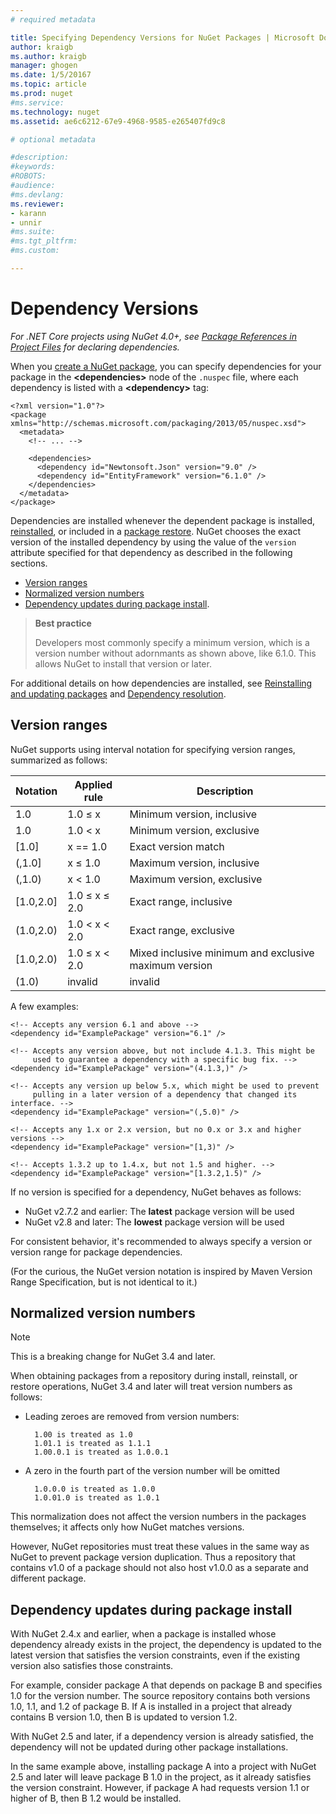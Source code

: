 ```yaml
---
# required metadata

title: Specifying Dependency Versions for NuGet Packages | Microsoft Docs
author: kraigb
ms.author: kraigb
manager: ghogen
ms.date: 1/5/20167
ms.topic: article
ms.prod: nuget
#ms.service:
ms.technology: nuget
ms.assetid: ae6c6212-67e9-4968-9585-e265407fd9c8

# optional metadata

#description:
#keywords:
#ROBOTS:
#audience:
#ms.devlang:
ms.reviewer:
- karann
- unnir
#ms.suite:
#ms.tgt_pltfrm:
#ms.custom:

---
```

# Dependency Versions

*For .NET Core projects using NuGet 4.0+, see [Package References in Project Files](../consume-packages/package-references-in-project-files.md) for declaring dependencies.*

When you [create a NuGet package](../create-packages/creating-a-package.md), you can specify dependencies for your package in the **&lt;dependencies&gt;** node of the `.nuspec` file, where each dependency is listed with a **&lt;dependency&gt;** tag:

    <?xml version="1.0"?>
    <package xmlns="http://schemas.microsoft.com/packaging/2013/05/nuspec.xsd">
      <metadata>
        <!-- ... -->

        <dependencies>
          <dependency id="Newtonsoft.Json" version="9.0" />
          <dependency id="EntityFramework" version="6.1.0" />
        </dependencies>
      </metadata>
    </package>

Dependencies are installed whenever the dependent package is installed, [reinstalled](../consume-packages/reinstalling-and-updating-packages.md), or included in a [package restore](../consume-packages/package-restore.md). NuGet chooses the exact version of the installed dependency by using the value of the `version` attribute specified for that dependency as described in the following sections.

- [Version ranges](#version-ranges)
- [Normalized version numbers](#normalized-version-numbers)
- [Dependency updates during package install](#dependency-updates-during-package-install).

> **Best practice**
>
> Developers most commonly specify a minimum version, which is a version number without adornmants as shown above, like 6.1.0. This allows NuGet to install that version or later.


For additional details on how dependencies are installed, see [Reinstalling and updating packages](../consume-packages/reinstalling-and-updating-packages.md) and [Dependency resolution](../consume-packages/dependency-resolution.md).


## Version ranges

NuGet supports using interval notation for specifying version ranges, summarized as follows:

| Notation | Applied rule | Description |
|----------|--------------|-------------|
| 1.0 | 1.0 ≤ x | Minimum version, inclusive |
| 1.0 | 1.0 < x | Minimum version, exclusive |
| [1.0] | x == 1.0 | Exact version match |
| (,1.0] | x ≤ 1.0 | Maximum version, inclusive |
| (,1.0) | x < 1.0 | Maximum version, exclusive |
| [1.0,2.0] | 1.0 ≤ x ≤ 2.0 | Exact range, inclusive |
| (1.0,2.0) | 1.0 < x < 2.0 | Exact range, exclusive |
| [1.0,2.0) | 1.0 ≤ x < 2.0 | Mixed inclusive minimum and exclusive maximum version |
| (1.0)    | invalid | invalid |


A few examples:

    <!-- Accepts any version 6.1 and above -->
    <dependency id="ExamplePackage" version="6.1" />

    <!-- Accepts any version above, but not include 4.1.3. This might be
         used to guarantee a dependency with a specific bug fix. -->
    <dependency id="ExamplePackage" version="(4.1.3,)" />

    <!-- Accepts any version up below 5.x, which might be used to prevent
         pulling in a later version of a dependency that changed its interface. -->
    <dependency id="ExamplePackage" version="(,5.0)" />

    <!-- Accepts any 1.x or 2.x version, but no 0.x or 3.x and higher versions -->
    <dependency id="ExamplePackage" version="[1,3)" />

    <!-- Accepts 1.3.2 up to 1.4.x, but not 1.5 and higher. -->
    <dependency id="ExamplePackage" version="[1.3.2,1.5)" />


If no version is specified for a dependency, NuGet behaves as follows:

- NuGet v2.7.2 and earlier: The **latest** package version will be used
- NuGet v2.8 and later:  The **lowest** package version will be used

For consistent behavior, it's recommended to always specify a version or version range for package dependencies.

(For the curious, the NuGet version notation is inspired by Maven Version Range Specification, but is not identical to it.)

## Normalized version numbers

> [!Note]
> This is a breaking change for NuGet 3.4 and later.


When obtaining packages from a repository during install, reinstall, or restore operations, NuGet 3.4 and later will treat version numbers as follows:

- Leading zeroes are removed from version numbers:

        1.00 is treated as 1.0
        1.01.1 is treated as 1.1.1
        1.00.0.1 is treated as 1.0.0.1

- A zero in the fourth part of the version number will be omitted

        1.0.0.0 is treated as 1.0.0
        1.0.01.0 is treated as 1.0.1

This normalization does not affect the version numbers in the packages themselves; it affects only how NuGet matches versions.

However, NuGet repositories must treat these values in the same way as NuGet to prevent package version duplication. Thus a repository that contains v1.0 of a package should not also host v1.0.0 as a separate and different package.

## Dependency updates during package install

With NuGet 2.4.x and earlier, when a package is installed whose dependency already exists in the project, the dependency is updated to the latest version that satisfies the version constraints, even if the existing version also satisfies those constraints.

For example, consider package A that depends on package B and specifies 1.0 for the version number. The source repository contains both versions 1.0, 1.1, and 1.2 of package B. If A is installed in a project that already contains B version 1.0, then B is updated to version 1.2.

With NuGet 2.5 and later, if a dependency version is already satisfied, the dependency will not be updated during other package installations.

In the same example above, installing package A into a project with NuGet 2.5 and later will leave package B 1.0 in the project, as it already satisfies the version constraint. However, if package A had requests version 1.1 or higher of B, then B 1.2 would be installed.